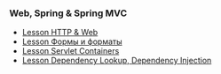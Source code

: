 ### Web, Spring & Spring MVC
- [Lesson HTTP & Web](https://github.com/romanova-nat/HTTP-Web-Server)
- [Lesson Формы и форматы](https://github.com/romanova-nat/HTTP-Web-Server/tree/feature/query)
- [Lesson Servlet Containers](https://github.com/romanova-nat/Servlets-CRUD)
- [Lesson Dependency Lookup, Dependency Injection](https://github.com/romanova-nat/Servlets-CRUD/tree/feature/di-annotation)
